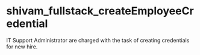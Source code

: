 # shivam_fullstack_createEmployeeCredential
 IT Support Administrator  are charged with the task of creating credentials for new hire.
